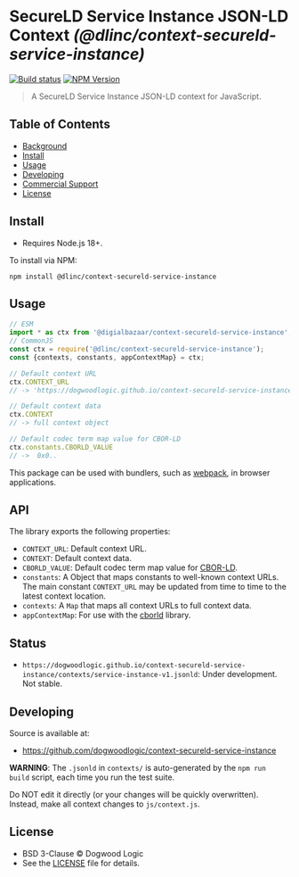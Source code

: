 # SecureLD Service Instance JSON-LD Context _(@dlinc/context-secureld-service-instance)_

[![Build status](https://img.shields.io/github/actions/workflow/status/dogwoodlogic/context-secureld-service-instance/main.yml)](https://github.com/dogwoodlogic/context-secureld-service-instance/actions/workflow/main.yml)
[![NPM Version](https://img.shields.io/npm/v/@dlinc/context-secureld-service-instance-context.svg)](https://npm.im/@dlinc/context-secureld-service-instance)

> A SecureLD Service Instance JSON-LD context for JavaScript.

## Table of Contents

- [Background](#background)
- [Install](#install)
- [Usage](#usage)
- [Developing](#developing)
- [Commercial Support](#commercial-support)
- [License](#license)

## Install

- Requires Node.js 18+.

To install via NPM:

```
npm install @dlinc/context-secureld-service-instance
```

## Usage

```js
// ESM
import * as ctx from '@digialbazaar/context-secureld-service-instance';
// CommonJS
const ctx = require('@dlinc/context-secureld-service-instance');
const {contexts, constants, appContextMap} = ctx;

// Default context URL
ctx.CONTEXT_URL
// -> 'https://dogwoodlogic.github.io/context-secureld-service-instance/contexts/service-instance-v1.jsonld'

// Default context data
ctx.CONTEXT
// -> full context object

// Default codec term map value for CBOR-LD
ctx.constants.CBORLD_VALUE
// ->  0x0..
```

This package can be used with bundlers, such as [webpack][], in browser
applications.

## API

The library exports the following properties:
- `CONTEXT_URL`: Default context URL.
- `CONTEXT`: Default context data.
- `CBORLD_VALUE`: Default codec term map value for [CBOR-LD][].
- `constants`: A Object that maps constants to well-known context URLs. The
  main constant `CONTEXT_URL` may be updated from time to time to the
  latest context location.
- `contexts`: A `Map` that maps all context URLs to full context data.
- `appContextMap`: For use with the [cborld][] library.

## Status

- `https://dogwoodlogic.github.io/context-secureld-service-instance/contexts/service-instance-v1.jsonld`: Under development. Not stable.

## Developing

Source is available at:
- https://github.com/dogwoodlogic/context-secureld-service-instance

**WARNING**: The `.jsonld` in `contexts/` is auto-generated by the `npm run
build` script, each time you run the test suite.

Do NOT edit it directly (or your changes will be quickly overwritten).
Instead, make all context changes to `js/context.js`.

## License

- BSD 3-Clause © Dogwood Logic
- See the [LICENSE](./LICENSE) file for details.

[CBOR-LD]: https://digitalbazaar.github.io/cbor-ld-spec/
[cborld]: https://github.com/digitalbazaar/cborld
[webpack]: https://webpack.js.org/
